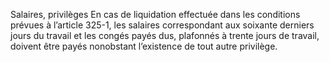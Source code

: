 Salaires, privilèges
En cas de liquidation effectuée dans les conditions prévues à l’article 325-1, les salaires correspondant aux soixante derniers jours du travail et les congés payés dus, plafonnés à trente jours de travail, doivent être payés nonobstant l’existence de tout autre privilège.
